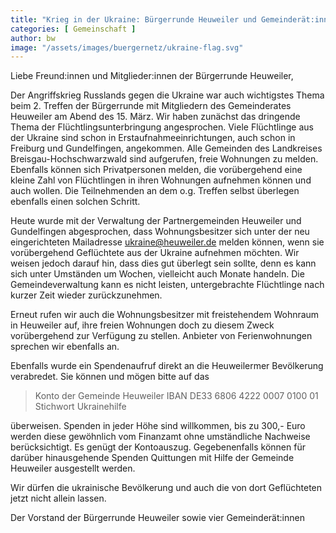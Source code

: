 ```yaml
---
title: "Krieg in der Ukraine: Bürgerrunde Heuweiler und Gemeinderät:innen aus Heuweiler wollen helfen"
categories: [ Gemeinschaft ]
author: bw
image: "/assets/images/buergernetz/ukraine-flag.svg"
---
```

Liebe Freund:innen und Mitglieder:innen der Bürgerrunde Heuweiler,
 
Der Angriffskrieg Russlands gegen die Ukraine war auch wichtigstes Thema beim 2. Treffen der Bürgerrunde mit Mitgliedern des Gemeinderates Heuweiler am Abend des 15. März. Wir haben zunächst das dringende Thema der Flüchtlingsunterbringung angesprochen. Viele Flüchtlinge aus der Ukraine sind schon in Erstaufnahmeeinrichtungen, auch schon in Freiburg und Gundelfingen, angekommen. Alle Gemeinden des Landkreises Breisgau-Hochschwarzwald sind aufgerufen, freie Wohnungen zu melden. Ebenfalls können sich Privatpersonen melden, die vorübergehend eine kleine Zahl von Flüchtlingen in ihren Wohnungen aufnehmen können und auch wollen. Die Teilnehmenden an dem o.g. Treffen selbst überlegen ebenfalls einen solchen Schritt.

Heute wurde mit der Verwaltung der Partnergemeinden Heuweiler und Gundelfingen abgesprochen, dass Wohnungsbesitzer sich unter der neu eingerichteten Mailadresse [ukraine@heuweiler.de](ukraine@heuweiler.de) melden können, wenn sie vorübergehend Geflüchtete aus der Ukraine aufnehmen möchten. Wir weisen jedoch darauf hin, dass dies gut überlegt sein sollte, denn es kann sich unter Umständen um Wochen, vielleicht auch Monate handeln. Die Gemeindeverwaltung kann es nicht leisten, untergebrachte Flüchtlinge nach kurzer Zeit wieder zurückzunehmen.

Erneut rufen wir auch die Wohnungsbesitzer mit freistehendem Wohnraum in Heuweiler auf, ihre freien Wohnungen doch zu diesem Zweck vorübergehend zur Verfügung zu stellen. Anbieter von Ferienwohnungen sprechen wir ebenfalls an.

Ebenfalls wurde ein Spendenaufruf direkt an die Heuweilermer Bevölkerung verabredet. Sie können und mögen bitte auf das 

> Konto der Gemeinde Heuweiler
> IBAN DE33 6806 4222 0007 0100 01
> Stichwort Ukrainehilfe

überweisen. Spenden in jeder Höhe sind willkommen, bis zu 300,- Euro werden diese gewöhnlich vom Finanzamt ohne umständliche Nachweise berücksichtigt. Es genügt der Kontoauszug. Gegebenenfalls können für darüber hinausgehende Spenden Quittungen mit Hilfe der Gemeinde Heuweiler ausgestellt werden.
 
Wir dürfen die ukrainische Bevölkerung und auch die von dort Geflüchteten jetzt nicht allein lassen.
 
Der Vorstand der Bürgerrunde Heuweiler sowie vier Gemeinderät:innen